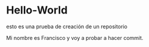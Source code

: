 # Hello-World
esto es una prueba de creación de un repositorio

Mi nombre es Francisco y voy a probar a hacer commit.

